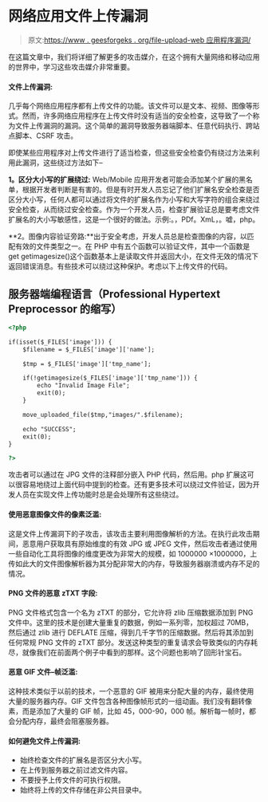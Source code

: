 # 网络应用文件上传漏洞

> 原文:[https://www . geesforgeks . org/file-upload-web 应用程序漏洞/](https://www.geeksforgeeks.org/file-upload-vulnerability-of-web-applications/)

在这篇文章中，我们将详细了解更多的攻击媒介，在这个拥有大量网络和移动应用的世界中，学习这些攻击媒介非常重要。

#### 文件上传漏洞:

几乎每个网络应用程序都有上传文件的功能。该文件可以是文本、视频、图像等形式。然而，许多网络应用程序在上传文件时没有适当的安全检查，这导致了一个称为文件上传漏洞的漏洞。这个简单的漏洞导致服务器端脚本、任意代码执行、跨站点脚本、CSRF 攻击。

即使某些应用程序对上传文件进行了适当检查，但这些安全检查仍有绕过方法来利用此漏洞，这些绕过方法如下–

**1。区分大小写的扩展绕过:** Web/Mobile 应用开发者可能会添加某个扩展的黑名单，根据开发者判断是有害的。但是有时开发人员忘记了他们扩展名安全检查是否区分大小写，任何人都可以通过将文件的扩展名作为小写和大写字符的组合来绕过安全检查，从而绕过安全检查。作为一个开发人员，检查扩展验证总是要考虑文件扩展名的大小写敏感性，这是一个很好的做法。示例:。，PDf。XmL，。嘘，php。

**2。图像内容验证旁路:**出于安全考虑，开发人员总是检查图像的内容，以匹配有效的文件类型之一。在 PHP 中有五个函数可以验证文件，其中一个函数是 get getimagesize()这个函数基本上是读取文件并返回大小，在文件无效的情况下返回错误消息。有些技术可以绕过这种保护。考虑以下上传文件的代码。

## 服务器端编程语言（Professional Hypertext Preprocessor 的缩写）

```html
<?php

if(isset($_FILES['image'])) {
    $filename = $_FILES['image']['name'];

    $tmp = $_FILES['image']['tmp_name'];

    if(!getimagesize($_FILES['image']['tmp_name'])) {
        echo "Invalid Image File";
        exit(0);
    }

    move_uploaded_file($tmp,"images/".$filename);

    echo "SUCCESS";
    exit(0);
}

?>
```

攻击者可以通过在 JPG 文件的注释部分嵌入 PHP 代码，然后用。php 扩展这可以很容易地绕过上面代码中提到的检查。还有更多技术可以绕过文件验证，因为开发人员在实现文件上传功能时总是会处理所有这些绕过。

#### 使用恶意图像文件的像素泛滥:

这是文件上传漏洞下的子攻击，该攻击主要利用图像解析的方法。在执行此攻击期间，恶意用户获取具有原始维度的有效 JPG 或 JPEG 文件，然后攻击者通过使用一些自动化工具将图像的维度更改为非常大的规模，如 1000000 ×1000000，上传如此大的文件图像解析器为其分配非常大的内存，导致服务器崩溃或内存不足的情况。

#### PNG 文件的恶意 zTXT 字段:

PNG 文件格式包含一个名为 zTXT 的部分，它允许将 zlib 压缩数据添加到 PNG 文件中。这里的技术是创建大量重复的数据，例如一系列零，加权超过 70MB，然后通过 zlib 进行 DEFLATE 压缩，得到几千字节的压缩数据。然后将其添加到任何常规 PNG 文件的 zTXT 部分。发送这种类型的重复请求会导致类似的内存耗尽，就像我们在前面两个例子中看到的那样。这个问题也影响了回形针宝石。

#### 恶意 GIF 文件–帧泛滥:

这种技术类似于以前的技术，一个恶意的 GIF 被用来分配大量的内存，最终使用大量的服务器内存。GIF 文件包含各种图像帧形式的一组动画。我们没有翻转像素，而是添加了大量的 GIF 帧，比如 45，000-90，000 帧。解析每一帧时，都会分配内存，最终会阻塞服务器。

#### 如何避免文件上传漏洞:

*   始终检查文件的扩展名是否区分大小写。
*   在上传到服务器之前过滤文件内容。
*   不要授予上传文件的可执行权限。
*   始终将上传的文件存储在非公共目录中。